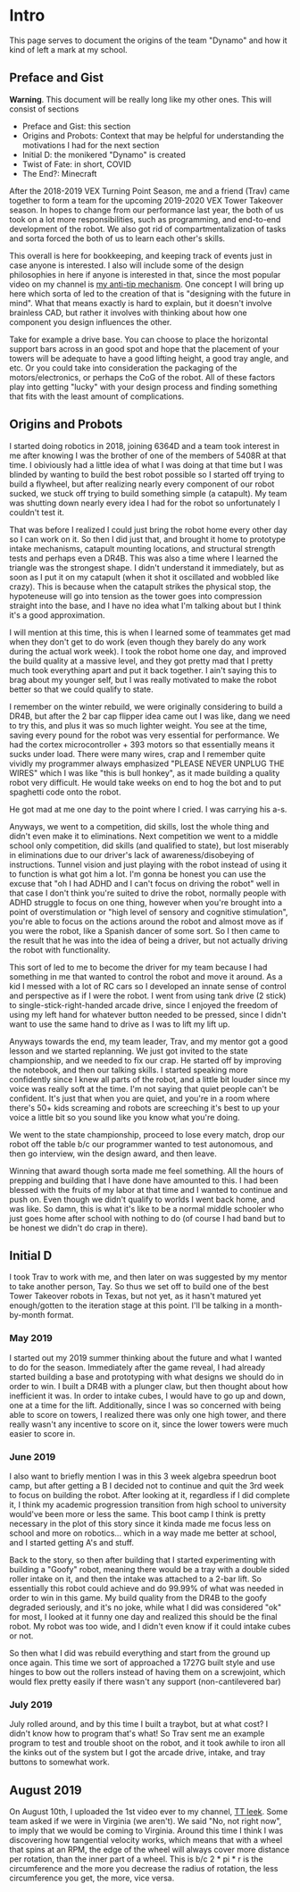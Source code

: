 # Intro 

This page serves to document the origins of the team "Dynamo" and how it kind of left a mark at my school.

## Preface and Gist 

**Warning**. This document will be really long like my other ones. This will consist of sections 
- Preface and Gist: this section
- Origins and Probots: Context that may be helpful for understanding the motivations I had for the next section
- Initial D: the monikered "Dynamo" is created
- Twist of Fate: in short, COVID
- The End?: Minecraft
  
After the 2018-2019 VEX Turning Point Season, me and a friend (Trav) came together to form a team for the upcoming 2019-2020 VEX Tower Takeover season. In hopes to change from our performance last year, the both of us took on a lot more responsibilities, such as programming, and end-to-end development of the robot. We also got rid of compartmentalization of tasks and sorta forced the both of us to learn each other's skills. 

This overall is here for bookkeeping, and keeping track of events just in case anyone is interested. I also will include some of the design philosophies in here if anyone is interested in that, since the most popular video on my channel is [my anti-tip mechanism](https://youtu.be/pniv_0oHQTo?si=9h09nxq-lZYjWDH0). One concept I will bring up here which sorta of led to the creation of that is "designing with the future in mind". What that means exactly is hard to explain, but it doesn't involve brainless CAD, but rather it involves with thinking about how one component you design influences the other. 

Take for example a drive base. You can choose to place the horizontal support bars across in an good spot and hope that the placement of your towers will be adequate to have a good lifting height, a good tray angle, and etc. Or you could take into consideration the packaging of the motors/electronics, or perhaps the CoG of the robot. All of these factors play into getting "lucky" with your design process and finding something that fits with the least amount of complications. 

## Origins and Probots

I started doing robotics in 2018, joining 6364D and a team took interest in me after knowing I was the brother of one of the members of 5408R at that time. I obiviously had a little idea of what I was doing at that time but I was blinded by wanting to build the best robot possible so I started off trying to build a flywheel, but after realizing nearly every component of our robot sucked, we stuck off trying to build something simple (a catapult). My team was shutting down nearly every idea I had for the robot so unfortunately I couldn't test it. 

That was before I realized I could just bring the robot home every other day so I can work on it. So then I did just that, and brought it home to prototype intake mechanisms, catapult mounting locations, and structural strength tests and perhaps even a DR4B. This was also a time where I learned the triangle was the strongest shape. I didn't understand it immediately, but as soon as I put it on my catapult (when it shot it oscillated and wobbled like crazy). This is because when the catapult strikes the physical stop, the hypoteneuse will go into tension as the tower goes into compression straight into the base, and I have no idea what I'm talking about but I think it's a good approximation. 

I will mention at this time, this is when I learned some of teammates get mad when they don't get to do work (even though they barely do any work during the actual work week). I took the robot home one day, and improved the build quality at a massive level, and they got pretty mad that I pretty much took everything apart and put it back together. I ain't saying this to brag about my younger self, but I was really motivated to make the robot better so that we could qualify to state. 

I remember on the winter rebuild, we were originally considering to build a DR4B, but after the 2 bar cap flipper idea came out I was like, dang we need to try this, and plus it was so much lighter weight. You see at the time, saving every pound for the robot was very essential for performance. We had the cortex microcontroller + 393 motors so that essentially means it sucks under load. There were many wires, crap and I remember quite vividly my programmer always emphasized "PLEASE NEVER UNPLUG THE WIRES" which I was like "this is bull honkey", as it made building a quality robot very difficult. He would take weeks on end to hog the bot and to put spaghetti code onto the robot.

He got mad at me one day to the point where I cried. I was carrying his a-s. 

Anyways, we went to a competition, did skills, lost the whole thing and didn't even make it to eliminations. Next competition we went to a middle school only competition, did skills (and qualified to state), but lost miserably in eliminations due to our driver's lack of awareness/disobeying of instructions. Tunnel vision and just playing with the robot instead of using it to function is what got him a lot. I'm gonna be honest you can use the excuse that "oh I had ADHD and I can't focus on driving the robot" well in that case I don't think you're suited to drive the robot, normally people with ADHD struggle to focus on one thing, however when you're brought into a point of overstimulation or "high level of sensory and cognitive stimulation", you're able to focus on the actions around the robot and almost move as if you were the robot, like a Spanish dancer of some sort. So I then came to the result that he was into the idea of being a driver, but not actually driving the robot with functionality. 

This sort of led to me to become the driver for my team because I had something in me that wanted to control the robot and move it around. As a kid I messed with a lot of RC cars so I developed an innate sense of control and perspective as if I were the robot. I went from using tank drive (2 stick) to single-stick-right-handed arcade drive, since I enjoyed the freedom of using my left hand for whatever button needed to be pressed, since I didn't want to use the same hand to drive as I was to lift my lift up. 

Anyways towards the end, my team leader, Trav, and my mentor got a good lesson and we started replanning. We just got invited to the state championship, and we needed to fix our crap. He started off by improving the notebook, and then our talking skills. I started speaking more confidently since I knew all parts of the robot, and a little bit louder since my voice was really soft at the time. I'm not saying that quiet people can't be confident. It's just that when you are quiet, and you're in a room where there's 50+ kids screaming and robots are screeching it's best to up your voice a little bit so you sound like you know what you're doing. 

We went to the state championship, proceed to lose every match, drop our robot off the table b/c our programmer wanted to test autonomous, and then go interview, win the design award, and then leave. 

Winning that award though sorta made me feel something. All the hours of prepping and building that I have done have amounted to this. I had been blessed with the fruits of my labor at that time and I wanted to continue and push on. Even though we didn't qualify to worlds I went back home, and was like. So damn, this is what it's like to be a normal middle schooler who just goes home after school with nothing to do (of course I had band but to be honest we didn't do crap in there). 

## Initial D 

I took Trav to work with me, and then later on was suggested by my mentor to take another person, Tay. So thus we set off to build one of the best Tower Takeover robots in Texas, but not yet, as it hasn't matured yet enough/gotten to the iteration stage at this point. I'll be talking in a month-by-month format. 

### May 2019
  I started out my 2019 summer thinking about the future and what I wanted to do for the season. Immediately after the game reveal, I had already started building a base and prototyping with what designs we should do in order to win. I built a DR4B with a plunger claw, but then thought about how inefficient it was. In order to intake cubes, I would have to go up and down, one at a time for the lift. Additionally, since I was so concerned with being able to score on towers, I   realized there was only one high tower, and there really wasn't any incentive to score on it, since the lower towers were much easier to score in. 

### June 2019
  I also want to briefly mention I was in this 3 week algebra speedrun boot camp, but after getting a B I decided not to continue and quit the 3rd week to focus on building the robot. After looking at it, regardless if I did complete it, I think my academic progression transition from high school to university would've been more or less the same. This boot camp I think is pretty necessary in the plot of this story since it kinda made me focus less on school and more on robotics... which in a way made me better at school, and I started getting A's and stuff. 

Back to the story, so then after building that I started experimenting with building a "Goofy" robot, meaning there would be a tray with a double sided roller intake on it, and then the intake was attached to a 2-bar lift. So essentially this robot could achieve and do 99.99% of what was needed in order to win in this game. My build quality from the DR4B to the goofy degraded seriously, and it's no joke, while what I did was considered "ok" for most, I looked at it funny one day and realized this should be the final robot. My robot was too wide, and I didn't even know if it could intake cubes or not. 

So then what I did was rebuild everything and start from the ground up once again. This time we sort of approached a 1727G built style and use hinges to bow out the rollers instead of having them on a screwjoint, which would flex pretty easily if there wasn't any support (non-cantilevered bar)

### July 2019 

July rolled around, and by this time I built a traybot, but at what cost? I didn't know how to program that's what! So Trav sent me an example program to test and trouble shoot on the robot, and it took awhile to iron all the kinks out of the system but I got the arcade drive, intake, and tray buttons to somewhat work. 

## August 2019 

On August 10th, I uploaded the 1st video ever to my channel, [TT leek](https://youtu.be/aoGzytlxNvc?si=jnCuKEtx1WH7yAKF). Some team asked if we were in Virginia (we aren't). We said "No, not right now", to imply that we would be coming to Virginia. Around this time I think I was discovering how tangential velocity works, which means that with a wheel that spins at an RPM, the edge of the wheel will always cover more distance per rotation, than the inner part of a wheel. This is b/c 2 * pi * r is the circumference and the more you decrease the radius of rotation, the less circumference you get, the more, vice versa. 
